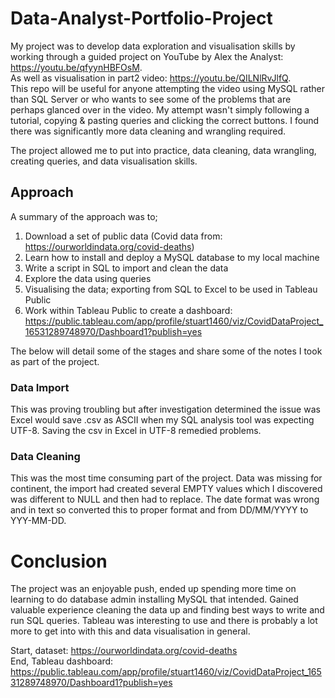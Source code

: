 # Data-Analyst-Portfolio-Project

My project was to develop data exploration and visualisation skills by working through a guided project on YouTube by Alex the Analyst: https://youtu.be/qfyynHBFOsM.  
As well as visualisation in part2 video: https://youtu.be/QILNlRvJlfQ.  
This repo will be useful for anyone attempting the video using MySQL rather than SQL Server or who wants to see some of the problems that are perhaps glanced over in the video.
My attempt wasn't simply following a tutorial, copying & pasting queries and clicking the correct buttons. I found there was significantly more data cleaning and wrangling required.


The project allowed me to put into practice, data cleaning, data wrangling, creating queries, and data visualisation skills.  

## Approach

A summary of the approach was to;
1. Download a set of public data (Covid data from: https://ourworldindata.org/covid-deaths)
2. Learn how to install and deploy a MySQL database to my local machine
4. Write a script in SQL to import and clean the data
5. Explore the data using queries
6. Visualising the data; exporting from SQL to Excel to be used in Tableau Public
7. Work within Tableau Public to create a dashboard: https://public.tableau.com/app/profile/stuart1460/viz/CovidDataProject_16531289748970/Dashboard1?publish=yes 

The below will detail some of the stages and share some of the notes I took as part of the project.

### Data Import

This was proving troubling but after investigation determined the issue was Excel would save .csv as ASCII when my SQL analysis tool was expecting UTF-8. Saving the csv in Excel in UTF-8 remedied problems.

### Data Cleaning

This was the most time consuming part of the project. Data was missing for continent, the import had created several EMPTY values which I discovered was different to NULL and then had to replace. The date format was wrong and in text so converted this to proper format and from DD/MM/YYYY to YYY-MM-DD.


# Conclusion

The project was an enjoyable push, ended up spending more time on learning to do database admin installing MySQL that intended. Gained valuable experience cleaning the data up and finding best ways to write and run SQL queries. Tableau was interesting to use and there is probably a lot more to get into with this and data visualisation in general.

Start, dataset: https://ourworldindata.org/covid-deaths  
End, Tableau dashboard: https://public.tableau.com/app/profile/stuart1460/viz/CovidDataProject_16531289748970/Dashboard1?publish=yes 
